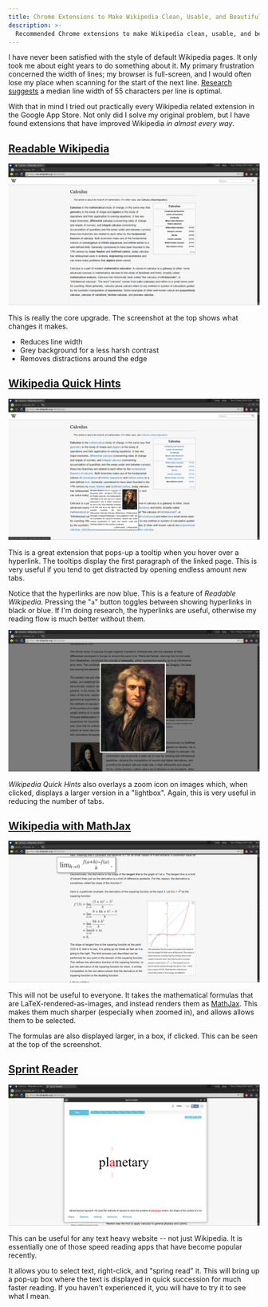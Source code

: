 ```yaml
---
title: Chrome Extensions to Make Wikipedia Clean, Usable, and Beautiful
description: >-
  Recommended Chrome extensions to make Wikipedia clean, usable, and beautiful.
---
```


I have never been satisfied with the style of default Wikipedia pages. It only took me about eight years to do something about it. My primary frustration concerned the width of lines; my browser is full-screen, and I would often lose my place when scanning for the start of the next line. [Research suggests](http://www.sciencedirect.com/science/article/pii/S1071581901904586 "The influence of reading speed and line length on the effectiveness of reading from screen") a median line width of 55 characters per line is optimal.

With that in mind I tried out practically every Wikipedia related extension in the Google App Store. Not only did I solve my original problem, but I have found extensions that have improved Wikipedia *in almost every way*.

[Readable Wikipedia](https://chrome.google.com/webstore/detail/readable-wikipedia/imoddojnfpdkpfiipadaibjplddaneka "Readable Wikipedia")
----

<a href="/images/2014-05-13-wiki-extens-overview.png" data-lightbox="screenshots" data-title="Readable Wikipedia">![](/images/2014-05-13-wiki-extens-overview.png "Readable Wikipedia")</a>

This is really the core upgrade. The screenshot at the top shows what changes it makes.

- Reduces line width
- Grey background for a less harsh contrast
- Removes distractions around the edge

[Wikipedia Quick Hints](https://chrome.google.com/webstore/detail/wikipedia-quick-hints/ldnhgfghebflgcndlbppfanbchpgmkna "Wikipedia Quick Hints")
----

<a href="/images/2014-05-13-wiki-extens-links.png" data-lightbox="screenshots" data-title="Quick Hints">![](/images/2014-05-13-wiki-extens-links.png "Quick Hints")</a>

This is a great extension that pops-up a tooltip when you hover over a hyperlink. The tooltips display the first paragraph of the linked page. This is very useful if you tend to get distracted by opening endless amount new tabs.

Notice that the hyperlinks are now blue. This is a feature of *Readable Wikipedia*. Pressing the "`a`" button toggles between showing hyperlinks in black or blue. If I'm doing research, the hyperlinks are useful, otherwise my reading flow is much better without them.

<a href="/images/2014-05-13-wiki-extens-large-image.png" data-lightbox="screenshots" data-title="Image Zoom">![](/images/2014-05-13-wiki-extens-large-image.png "Image Zoom")</a>

*Wikipedia Quick Hints* also overlays a zoom icon on images which, when clicked, displays a larger version in a "lightbox". Again, this is very useful in reducing the number of tabs.

[Wikipedia with MathJax](https://chrome.google.com/webstore/detail/wikipedia-with-mathjax/fhomhkjcommffnlajeemenejemmegcmi "Wikipedia with MathJax")
----

<a href="/images/2014-05-13-wiki-extens-maths.png" data-lightbox="screenshots" data-title="MathJax Support">![](/images/2014-05-13-wiki-extens-maths.png "MathJax Support")</a>

This will not be useful to everyone. It takes the mathematical formulas that are LaTeX-rendered-as-images, and instead renders them as [MathJax](http://www.mathjax.org/ "MathJax"). This makes them much sharper (especially when zoomed in), and allows allows them to be selected.

The formulas are also displayed larger, in a box, if clicked. This can be seen at the top of the screenshot.

[Sprint Reader](https://chrome.google.com/webstore/detail/sprint-reader-speed-readi/kejhpkmainjkpiablnfdppneidnkhdif "Sprint Reader")
----

<a href="/images/2014-05-13-wiki-extens-sprint.png" data-lightbox="screenshots" data-title="Sprint Reader">![](/images/2014-05-13-wiki-extens-sprint.png "Sprint Reader")</a>

This can be useful for any text heavy website -- not just Wikipedia. It is essentially one of those speed reading apps that have become popular recently.

It allows you to select text, right-click, and "spring read" it. This will bring up a pop-up box where the text is displayed in quick succession for much faster reading. If you haven't experienced it, you will have to try it to see what I mean.